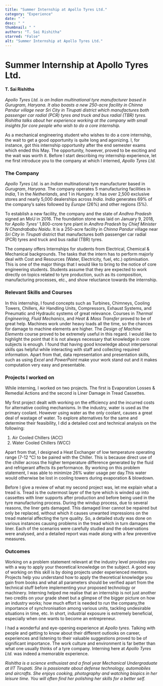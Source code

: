 ```yaml
---
title: "Summer Internship at Apollo Tyres Ltd."
category: "Experience"
date: " "
desc: " "
thumbnail: " "
authors: "T. Sai Rishitha"
starred: "False"
alt: "Summer Internship at Apollo Tyres Ltd."
---
```

# Summer Internship at Apollo Tyres Ltd.

#### T. Sai Rishitha

*Apollo Tyres Ltd. is an Indian multinational tyre manufacturer based in Gurugram, Haryana. It also boasts a new 250-acre facility in Chinna Pandur village near Sri City in Tirupati district which manufactures both passenger car radial (PCR) tyres and truck and bus radial (TBR) tyres. Rishitha talks about her experience working at the company with small insights for core people who wish to do a core internship.* 
 
As a mechanical engineering student who wishes to do a core internship, the wait to get a good opportunity is quite long and agonizing. I, for instance, got this internship opportunity after the end semester exams which ended this May. The opportunity, however, proved to be exciting and the wait was worth it. Before I start describing my internship experience, let me first introduce you to the company at which I interned, *Apollo Tyres Ltd.*
 
### The Company
*Apollo Tyres Ltd.* is an *Indian* multinational tyre manufacturer based in *Gurugram*, *Haryana*. The company operates 5 manufacturing facilities in *India*, 1 in the *Netherlands*, and 1 in *Hungary*. It has over 2,500 exclusive stores and nearly 5,000 dealerships across *India*. *India* generates 69% of the company’s sales followed by *Europe* (26%) and other regions (5%).
 
To establish a new facility, the company and the state of *Andhra Pradesh* signed an MoU in 2016. The foundation stone was laid on January 9, 2018, for *Apollo Tyres'* 1,800-crore tyre plant in *Andhra Pradesh* by *Chief Minister N Chandrababu Naidu*. It is a 250-acre facility in *Chinna Pandur* village near *Sri City* in *Tirupati* district that manufactures both passenger car radial (PCR) tyres and truck and bus radial (TBR) tyres. 
 
The company offers Internships for students from Electrical, Chemical & Mechanical backgrounds. The tasks that the intern has to perform majorly deal with Cost and Resources (Water, Electricity, fuel, etc.) optimisation. This is one of the major things that I would like to bring to the notice of core engineering students. Students assume that they are expected to work directly on topics related to tyre production, such as its composition, manufacturing processes, etc., and show reluctance towards the internship. 
 
### Relevant Skills and Courses
In this internship, I found concepts such as Turbines, Chimneys, Cooling Towers, Chillers, Air Handling Units, Compressors, Exhaust Systems, and Pneumatic and Hydraulic systems of great relevance. Courses in *Thermal Engineering*, *Fluid Mechanics*, and *Heat & Mass Transfer* proved to be of great help. Machines work under heavy loads all the time, so the chances for damage to machine elements are higher. The *Design of Machine Elements* course proved to be extremely useful in this regard. I would like to highlight the point that it is not always necessary that knowledge in core subjects is enough. I found that having good knowledge about interpersonal skills qas helpful while interacting with staff and collecting required information. Apart from that, data representation and presentation skills, such as using *Excel* and *PowerPoint* make your work stand out and it makes computation very easy and presentable.
 

### Projects I worked on
While interning, I worked on two projects. The first is Evaporation Losses & Remedial Actions and the second is Liner Damage in Tread Cassettes.
 
My first project dealt with working on the efficiency and the incurred costs for alternative cooling mechanisms. In the industry, water is used as the primary coolant. However using water as the only coolant, causes a great deal of wastage of water. To explore alternatives for the same and determine their feasibility, I did a detailed cost and technical analysis on the following:

1. Air Cooled Chillers (ACC)
2. Water Cooled Chillers (WCC)

Apart from that, I designed a Heat Exchanger of low temperature operating range (7-12 ℃) to be paired with the Chiller. This is because direct use of the chiller across the higher temperature difference generated by the fluid and refrigerant affects its performance. By working on this problem statement, I was able to minimize 26% water usage per day.This water would otherwise be lost in cooling towers during evaporation & blowdown.
 
Before I give a review of what my second project was, let me explain what a tread is. Tread is the outermost layer of the tyre which is winded up into cassettes with liner supports after production and before being used in the tyre manufacturing process. During the windup process, due to several reasons, the liner gets damaged. This damaged liner cannot be repaired but only be replaced, without which it causes unwanted impressions on the tread material affecting the tyre quality. So, a detailed study was done on various instances causing problems in the tread which in turn damages the liner. Each of the scenarios were carefully studied and the observations were analysed, and a detailed report was made along with a few preventive measures.
 

### Outcomes
Working on a problem statement relevant at the industry level provides you with a way to apply your theoretical knowledge on the subject. A good way of working on this skill is by doing projects under experienced mentors. Projects help you understand how to apply the theoretical knowledge you gain from books and what all parameters should be verified apart from the technical stuff before implementing your proposed technology or machinery. Interning helped me realise that an internship is not just another two credits on your grade sheet but a glimpse of the bigger picture on how an industry works; how much effort is needed to run the company,the importance of synchronisation among various units, tackling undesirable situations in time, etc. In short, industrial exposure is extremely beneficial, especially when one wants to become an entrepreneur.
 
I had a wonderful and eye-opening experience at *Apollo tyres.* Talking with people and getting to know about their different outlooks on career, experiences and listening to their valuable suggestions proved to be of significant importance. The work culture and environment is far better than what one usually thinks of a tyre company. Interning here at *Apollo Tyres Ltd.* was indeed a memorable experience.
 
 
 
 *Rishitha is a science enthusiast and a final year Mechanical Undergraduate at IIT Tirupati. She is passionate about defense technology, automobiles and aircrafts. She enjoys cooking, photography and watching biopics in her leisure time. You will often find her polishing her skills for a better self.*
 